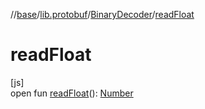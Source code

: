 //[base](../../../index.md)/[lib.protobuf](../index.md)/[BinaryDecoder](index.md)/[readFloat](read-float.md)

# readFloat

[js]\
open fun [readFloat](read-float.md)(): [Number](https://kotlinlang.org/api/latest/jvm/stdlib/kotlin/-number/index.html)
